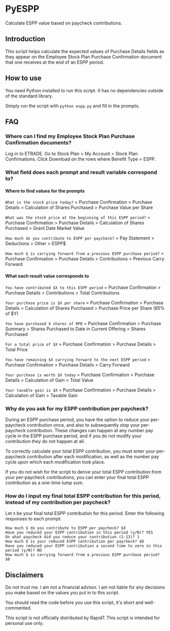 # PyESPP

Calculate ESPP value based on paycheck contributions.

## Introduction

This script helps calculate the expected values of Purchase Details fields as they appear on the Employee Stock Plan Purchase Confirmation document that one receives at the end of an ESPP period.

## How to use

You need Python installed to run this script. It has no dependencies outside of the standard library.

Simply run the script with `python espp.py` and fill in the prompts.

## FAQ

### Where can I find my Employee Stock Plan Purchase Confirmation documents?

Log in to ETRADE. Go to Stock Plan > My Account > Stock Plan Confirmations. Click Download on the rows where Benefit Type = ESPP.

### What field does each prompt and result variable correspond to?

#### Where to find values for the prompts

`What is the stock price today?` = Purchase Confirmation > Purchase Details > Calculation of Shares Purchased > Purchase Value per Share

`What was the stock price at the beginning of this ESPP period?` = Purchase Confirmation > Purchase Details > Calculation of Shares Purchased > Grant Date Market Value

`How much do you contribute to ESPP per paycheck?` = Pay Statement > Deductions > Other > ESPP$

`How much $ is carrying forward from a previous ESPP purchase period?` = Purchase Confirmation > Purchase Details > Contributions > Previous Carry Forward

#### What each result value corresponds to

`You have contributed $X to this ESPP period` = Purchase Confirmation > Purchase Details > Contributions > Total Contributions

`Your purchase price is $X per share` = Purchase Confirmation > Purchase Details > Calculation of Shares Purchased > Purchase Price per Share (85% of $Y)

`You have purchased X shares of RPD` = Purchase Confirmation > Purchase Summary > Shares Purchased to Date in Current Offering > Shares Purchased

`For a total price of $X` = Purchase Confirmation > Purchase Details > Total Price

`You have remaining $X carrying forward to the next ESPP period` = Purchase Confirmation > Purchase Details > Carry Forward

`Your purchase is worth $X today` = Purchase Confirmation > Purchase Details > Calculation of Gain > Total Value

`Your taxable gain is $X`  = Purchase Confirmation > Purchase Details > Calculation of Gain > Taxable Gain

### Why do you ask for my ESPP contribution per paycheck?

During an ESPP purchase period, you have the option to reduce your per-paycheck contribution once, and also to subsequently stop your per-paycheck contribution. These changes can happen at any number pay cycle in the ESPP purchase period, and if you do not modify your contribution they do not happen at all.

To correctly calculate your total ESPP contribution, you must enter your per-paycheck contribution after each modification, as well as the number pay cycle upon which each modification took place.

If you do not wish for the script to derive your total ESPP contribution from your per-paycheck contributions, you can enter your final total ESPP contribution as a one-time lump sum.

### How do I input my final total ESPP contribution for this period, instead of my contribution per paycheck?

Let `X` be your final total ESPP contribution for this period. Enter the following responses to each prompt.

```
How much $ do you contribute to ESPP per paycheck? $X
Have you reduced your ESPP contribution in this period (y/N)? YES
On what paycheck did you reduce your contribution (1-13)? 1
How much $ is your reduced ESPP contribution per paycheck? $0
Have you reduced your ESPP contribution a second time to zero in this period (y/N)? NO
How much $ is carrying forward from a previous ESPP purchase period? $0
```

## Disclaimers

Do not trust me. I am not a financial advisor. I am not liable for any decisions you make based on the values you put in to this script.

You should read the code before you use this script, it's short and well-commented.

This script is not officially distributed by Rapid7. This script is intended for personal use only. 
